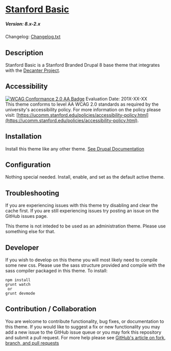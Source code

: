 # [Stanford Basic](https://github.com/SU-SWS/stanford_basic)
##### Version: 8.x-2.x

Changelog: [Changelog.txt](CHANGELOG.txt)

Description
---

Stanford Basic is a Stanford Branded Drupal 8 base theme that integrates with the [Decanter Project](https://github.com/SU-SWS/decanter). 

Accessibility
---
[![WCAG Conformance 2.0 AA Badge](https://www.w3.org/WAI/wcag2AA-blue.png)](https://www.w3.org/TR/WCAG20/)
Evaluation Date: 201X-XX-XX  
This theme conforms to level AA WCAG 2.0 standards as required by the university's accessibility policy. For more information on the policy please visit: [https://ucomm.stanford.edu/policies/accessibility-policy.html](https://ucomm.stanford.edu/policies/accessibility-policy.html).

Installation
---

Install this theme like any other theme. [See Drupal Documentation](https://www.drupal.org/docs/8/extending-drupal-8/installing-themes)

Configuration
---

Nothing special needed. Install, enable, and set as the default active theme. 


Troubleshooting
---

If you are experiencing issues with this theme try disabling and clear the cache first. If you are still experiencing issues try posting an issue on the GitHub issues page.

This theme is not inteded to be used as an administration theme. Please use something else for that.

Developer
---

If you wish to develop on this theme you will most likely need to compile some new css. Please use the sass structure provided and compile with the sass compiler packaged in this theme. To install:

```
npm install
grunt watch
 or
grunt devmode
```

Contribution / Collaboration
---

You are welcome to contribute functionality, bug fixes, or documentation to this theme. If you would like to suggest a fix or new functionality you may add a new issue to the GitHub issue queue or you may fork this repository and submit a pull request. For more help please see [GitHub's article on fork, branch, and pull requests](https://help.github.com/articles/using-pull-requests)
